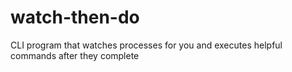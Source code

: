 # watch-then-do
CLI program that watches processes for you and executes helpful commands after they complete
